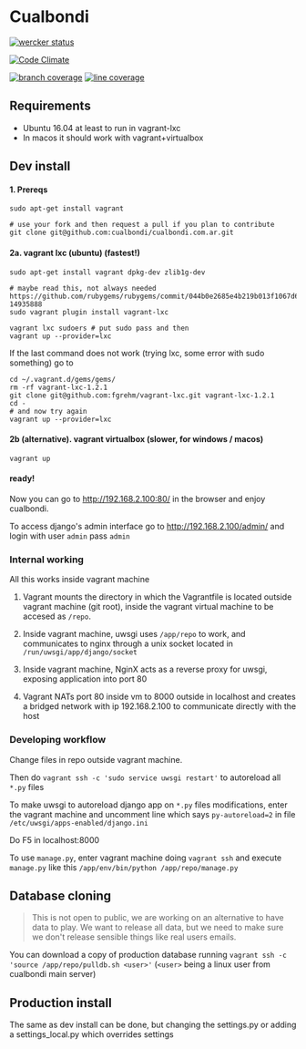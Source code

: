 # Cualbondi

[![wercker status](https://app.wercker.com/status/d93ca25465dc45adb58b99c01e0662ff/s/master "wercker status")](https://app.wercker.com/project/byKey/d93ca25465dc45adb58b99c01e0662ff)

[![Code Climate](https://codeclimate.com/github/cualbondi/cualbondi.com.ar/badges/gpa.svg)](https://codeclimate.com/github/cualbondi/cualbondi.com.ar)

[![branch coverage](http://cbcov.bitballoon.com/coverage-branch.svg)](http://cbcov.bitballoon.com/)
[![line coverage](http://cbcov.bitballoon.com/coverage-lines.svg)](http://cbcov.bitballoon.com/)

## Requirements

* Ubuntu 16.04 at least to run in vagrant-lxc
* In macos it should work with vagrant+virtualbox

## Dev install

#### 1. Prereqs

    sudo apt-get install vagrant

    # use your fork and then request a pull if you plan to contribute
    git clone git@github.com:cualbondi/cualbondi.com.ar.git

#### 2a. vagrant lxc (ubuntu) (fastest!)

    sudo apt-get install vagrant dpkg-dev zlib1g-dev

    # maybe read this, not always needed https://github.com/rubygems/rubygems/commit/044b0e2685e4b219b013f1067d670918a48c1f62#commitcomment-14935888
    sudo vagrant plugin install vagrant-lxc

    vagrant lxc sudoers # put sudo pass and then
    vagrant up --provider=lxc

If the last command does not work (trying lxc, some error with sudo something) go to

    cd ~/.vagrant.d/gems/gems/
    rm -rf vagrant-lxc-1.2.1
    git clone git@github.com:fgrehm/vagrant-lxc.git vagrant-lxc-1.2.1
    cd -
    # and now try again
    vagrant up --provider=lxc


#### 2b (alternative). vagrant virtualbox (slower, for windows / macos)

    vagrant up

#### ready!

Now you can go to http://192.168.2.100:80/ in the browser and enjoy cualbondi.

To access django's admin interface go to http://192.168.2.100/admin/ and login with user `admin` pass `admin`

### Internal working

All this works inside vagrant machine

1. Vagrant mounts the directory in which the Vagrantfile is located outside vagrant machine (git root), inside the vagrant virtual machine to be accesed as `/repo`.

2. Inside vagrant machine, uwsgi uses `/app/repo` to work, and communicates to nginx through a unix socket located in `/run/uwsgi/app/django/socket`

3. Inside vagrant machine, NginX acts as a reverse proxy for uwsgi, exposing application into port 80

4. Vagrant NATs port 80 inside vm to 8000 outside in localhost and creates a bridged network with ip 192.168.2.100 to communicate directly with the host

### Developing workflow

Change files in repo outside vagrant machine.

Then do `vagrant ssh -c 'sudo service uwsgi restart'` to autoreload all `*.py` files

To make uwsgi to autoreload django app on `*.py` files modifications, enter the vagrant machine and uncomment line which says `py-autoreload=2` in file `/etc/uwsgi/apps-enabled/django.ini`

Do F5 in localhost:8000

To use `manage.py`, enter vagrant machine doing `vagrant ssh` and execute `manage.py` like this `/app/env/bin/python /app/repo/manage.py`

## Database cloning

> This is not open to public, we are working on an alternative to have data to play.
> We want to release all data, but we need to make sure we don't release sensible things like real users emails.

You can download a copy of production database running `vagrant ssh -c 'source /app/repo/pulldb.sh <user>'` (`<user>` being a linux user from cualbondi main server)

## Production install

The same as dev install can be done, but changing the settings.py or adding a settings_local.py which overrides settings

